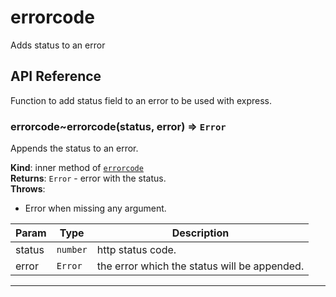 # errorcode
Adds status to an error

## API Reference
Function to add status field to an error to be used with express.

<a name="module_errorcode..errorcode"></a>
### errorcode~errorcode(status, error) ⇒ <code>Error</code>
Appends the status to an error.

**Kind**: inner method of <code>[errorcode](#module_errorcode)</code>  
**Returns**: <code>Error</code> - error with the status.  
**Throws**:

- Error when missing any argument.


| Param | Type | Description |
| --- | --- | --- |
| status | <code>number</code> | http status code. |
| error | <code>Error</code> | the error which the status will be appended. |



* * *
